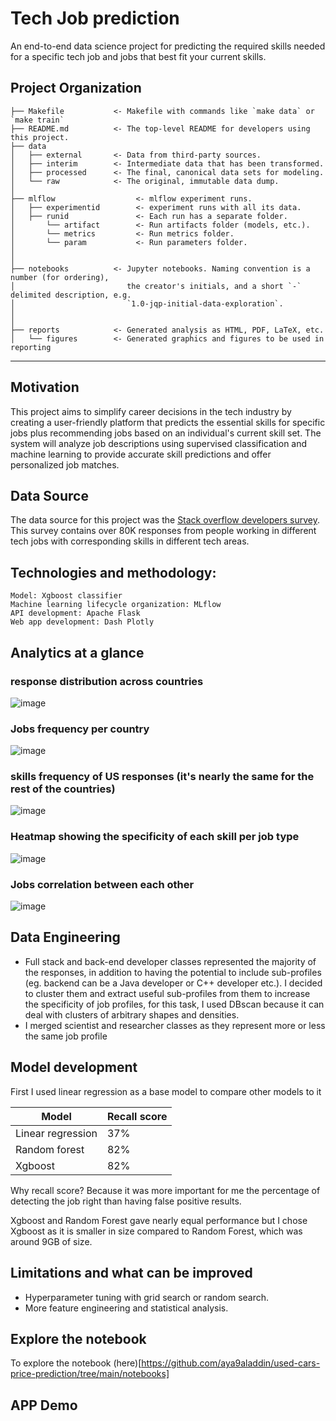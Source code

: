 Tech Job prediction 
==============================

An end-to-end data science project for predicting the required skills needed for a specific tech job and jobs that best fit your current skills.

Project Organization
------------

    ├── Makefile           <- Makefile with commands like `make data` or `make train`
    ├── README.md          <- The top-level README for developers using this project.
    ├── data
    │   ├── external       <- Data from third-party sources.
    │   ├── interim        <- Intermediate data that has been transformed.
    │   ├── processed      <- The final, canonical data sets for modeling.
    │   └── raw            <- The original, immutable data dump.
    │
    ├── mlflow                  <- mlflow experiment runs.
    │   ├── experimentid        <- experiment runs with all its data.
    │   ├── runid               <- Each run has a separate folder.
    │       └── artifact        <- Run artifacts folder (models, etc.).
    │       └── metrics         <- Run metrics folder.
    │       └── param           <- Run parameters folder.
    │
    │
    ├── notebooks          <- Jupyter notebooks. Naming convention is a number (for ordering),
    │                         the creator's initials, and a short `-` delimited description, e.g.
    │                         `1.0-jqp-initial-data-exploration`.
    │
    │
    ├── reports            <- Generated analysis as HTML, PDF, LaTeX, etc.
    │   └── figures        <- Generated graphics and figures to be used in reporting
    


--------


## Motivation
This project aims to simplify career decisions in the tech industry by creating a user-friendly platform that predicts the essential skills for specific jobs plus  recommending jobs based on an individual's current skill set. The system will analyze job descriptions using supervised classification and machine learning to provide accurate skill predictions and offer personalized job matches.

## Data Source
The data source for this project was the [Stack overflow developers survey](https://survey.stackoverflow.co/2023/). This survey contains over
80K responses from people working in different tech jobs with corresponding skills in different tech areas. 

## Technologies and methodology:
    Model: Xgboost classifier
    Machine learning lifecycle organization: MLflow
    API development: Apache Flask
    Web app development: Dash Plotly


## Analytics at a glance

### response distribution across countries
![image](https://github.com/aya9aladdin/Tech-Job-profile-prediction-dsProject/assets/27581535/e7136fdc-ee07-4dd8-a035-1a30938d010a)

### Jobs frequency per country
![image](https://github.com/aya9aladdin/Tech-Job-profile-prediction-dsProject/assets/27581535/0489e27b-cebd-4123-b7e9-f76a68ac94b5)

### skills frequency of US responses (it's nearly the same for the rest of the countries)
![image](https://github.com/aya9aladdin/Tech-Job-profile-prediction-dsProject/assets/27581535/b5af6214-1c27-4ec6-8ecd-483e436d4ade)

### Heatmap showing the specificity of each skill per job type 
![image](https://github.com/aya9aladdin/Tech-Job-profile-prediction-dsProject/assets/27581535/c5106e93-80d7-4005-91cc-dc700a7e7ba4)

### Jobs correlation between each other
![image](https://github.com/aya9aladdin/Tech-Job-profile-prediction-dsProject/assets/27581535/b0cfcc89-f7fe-440a-ae13-8e9f92be619b)



## Data Engineering
- Full stack and back-end developer classes represented the majority of the responses, in addition to having the potential to include sub-profiles
  (eg. backend can be a Java developer or C++ developer etc.). I decided to cluster them and extract useful sub-profiles from them to increase the specificity
  of job profiles, for this task, I used DBscan because it can deal with clusters of arbitrary shapes and densities.
- I merged scientist and researcher classes as they represent more or less the same job profile


## Model development

First I used linear regression as a base model to compare other models to it 

| Model     	                | Recall score 	    |
|-------------------	        |------------------	|
| Linear regression          	| 37% 	            |
| Random forest     	        | 82% 	            |
| Xgboost               	    | 82% 	            |


Why recall score?
Because it was more important for me the percentage of detecting the job right than having false positive results.

Xgboost and Random Forest gave nearly equal performance but I chose Xgboost as it is smaller in size compared to Random Forest, which was around 9GB of size.


## Limitations and what can be improved
- Hyperparameter tuning with grid search or random search.
- More feature engineering and statistical analysis.

## Explore the notebook
To explore the notebook (here)[https://github.com/aya9aladdin/used-cars-price-prediction/tree/main/notebooks]

## APP Demo


